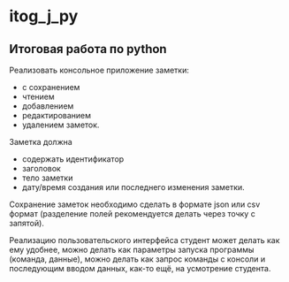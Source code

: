 # itog_j_py
Итоговая работа по python
---
Реализовать консольное приложение заметки:
* с сохранением
* чтением
* добавлением
* редактированием 
* удалением заметок. 
  
Заметка должна
* содержать идентификатор
* заголовок
* тело заметки 
* дату/время создания или последнего изменения заметки. 

Сохранение заметок необходимо сделать в формате json или csv формат 
(разделение полей рекомендуется делать через точку с запятой).

Реализацию пользовательского интерфейса студент может делать как ему удобнее, 
можно делать как параметры запуска программы (команда, данные), можно делать 
как запрос команды с консоли и последующим вводом данных, как-то ещё, 
на усмотрение студента.